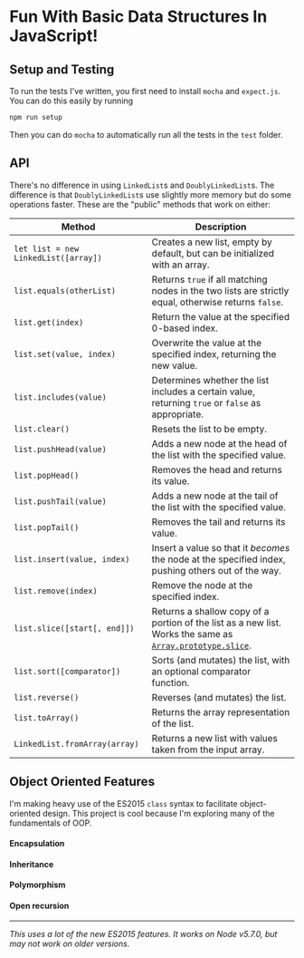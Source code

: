 # Fun With Basic Data Structures In JavaScript!

## Setup and Testing

To run the tests I've written, you first need to install `mocha` and `expect.js`. You can do this easily by running

```bash
npm run setup
```

Then you can do `mocha` to automatically run all the tests in the `test` folder.

## API

There's no difference in using `LinkedList`s and `DoublyLinkedList`s. The difference is that `DoublyLinkedList`s use slightly more memory but do some operations faster. These are the "public" methods that work on either:

| Method                  | Description |
| ----------------------- | ----------- |
| `let list = new LinkedList([array])` | Creates a new list, empty by default, but can be initialized with an array. |
| `list.equals(otherList)` | Returns `true` if all matching nodes in the two lists are strictly equal, otherwise returns `false`. |
| `list.get(index)` | Return the value at the specified 0-based index. |
| `list.set(value, index)` | Overwrite the value at the specified index, returning the new value. |
| `list.includes(value)` | Determines whether the list includes a certain value, returning `true` or `false` as appropriate. |
| `list.clear()` | Resets the list to be empty. |
| `list.pushHead(value)` | Adds a new node at the head of the list with the specified value. |
| `list.popHead()` | Removes the head and returns its value. |
| `list.pushTail(value)` | Adds a new node at the tail of the list with the specified value. |
| `list.popTail()` | Removes the tail and returns its value. |
| `list.insert(value, index)` | Insert a value so that it *becomes* the node at the specified index, pushing others out of the way. |
| `list.remove(index)` | Remove the node at the specified index. |
| `list.slice([start[, end]])` | Returns a shallow copy of a portion of the list as a new list. Works the same as [`Array.prototype.slice`](https://developer.mozilla.org/en-US/docs/Web/JavaScript/Reference/Global_Objects/Array/slice). |
| `list.sort([comparator])` | Sorts (and mutates) the list, with an optional comparator function. |
| `list.reverse()` | Reverses (and mutates) the list. |
| `list.toArray()` | Returns the array representation of the list. |
| `LinkedList.fromArray(array)` | Returns a new list with values taken from the input array. |

## Object Oriented Features

I'm making heavy use of the ES2015 `class` syntax to facilitate object-oriented design. This project is cool because I'm exploring many of the fundamentals of OOP.

#### Encapsulation

#### Inheritance

#### Polymorphism

#### Open recursion

***

_This uses a lot of the new ES2015 features. It works on Node v5.7.0, but may not work on older versions._
